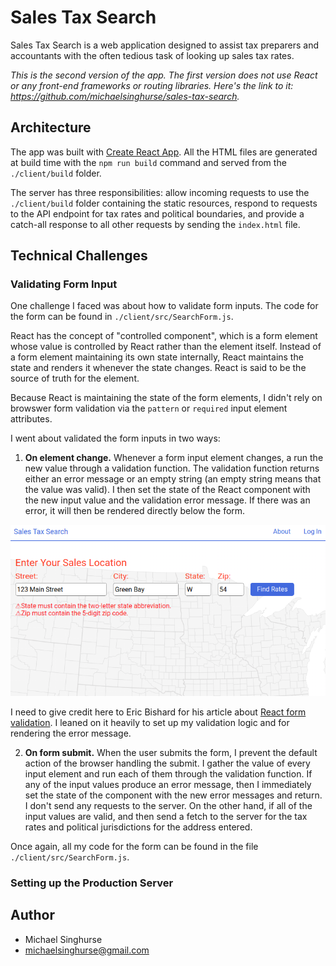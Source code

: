 # Sales Tax Search

Sales Tax Search is a web application designed to assist tax preparers and
accountants with the often tedious task of looking up sales tax rates.

*This is the second version of the app. The first version does not use React or
any front-end frameworks or routing libraries. Here's the link to it: 
https://github.com/michaelsinghurse/sales-tax-search.*

## Architecture
The app was built with [Create React App](https://create-react-app.dev/). All
the HTML files are generated at build time with the `npm run build` command and
served from the `./client/build` folder. 

The server has three responsibilities: allow incoming requests to use the 
`./client/build` folder containing the static resources, respond to requests to 
the API endpoint for tax rates and political boundaries, and provide a catch-all 
response to all other requests by sending the `index.html` file. 

## Technical Challenges
### Validating Form Input
One challenge I faced was about how to validate form inputs. The code for the
form can be found in `./client/src/SearchForm.js`.

React has the concept of "controlled component", which is a form element
whose value is controlled by React rather than the element itself. Instead of
a form element maintaining its own state internally, React maintains the state 
and renders it whenever the state changes. React is said to be the source of 
truth for the element.

Because React is maintaining the state of the form elements, I didn't rely on
browswer form validation via the `pattern` or `required` input element attributes.

I went about validated the form inputs in two ways:

1. **On element change.** Whenever a form input element changes, a run the new value through a validation
function. The validation function returns either an error message or an empty
string (an empty string means that the value was valid). I then set the state of 
the React component with the new input value and the validation error message.
If there was an error, it will then be rendered directly below the form.

![form-err.png](form-error.png)

I need to give credit here to Eric Bishard for his article about [React form
validation](https://www.telerik.com/blogs/up-and-running-with-react-form-validation). 
I leaned on it heavily to set up my validation logic and for rendering the error
message. 

2. **On form submit.** When the user submits the form, I prevent the default action of the browser
handling the submit. I gather the value of every input element and run each of
them through the validation function. If any of the input values produce an
error message, then I immediately set the state of the component with the new 
error messages and return. I don't send any requests to the server. On the other
hand, if all of the input values are valid, and then send a fetch to the server
for the tax rates and political jurisdictions for the address entered.

Once again, all my code for the form can be found in the file
`./client/src/SearchForm.js`.

### Setting up the Production Server


## Author
* Michael Singhurse
* michaelsinghurse@gmail.com

